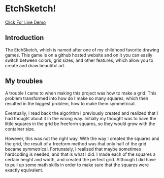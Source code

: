 # EtchSketch!

[Click For Live Demo](https://garvsl.github.io/etchsketch/)

## Introduction

The EtchSketch, which is named after one of my childhood favorite drawing games. This game is on a github hosted website and on it you can easily switch between colors, grid sizes, and other features, which allow you to create and draw beautiful art. 

## My troubles

A trouble I came to when making this project was how to make a grid. This problem transformed into how do I make so many squares, which then resulted in the biggest problem, how to make them symmetrical. 

Eventually, I read back the algorithm I previously created and realized that I had thought about it in the wrong way. Initially my thought was to have the little squares in the grid be freeform squares, so they would grow with the container size.

However, this was not the right way. With the way I created the squares and the grid, the result of a freeform method was that only half of the grid became symmetrical. Fortunately, I realized that maybe sometimes hardcoding is needed, and that is what I did. I made each of the squares a certain height and width, and created the perfect grid. Although I did have to pull up some math skills in order to make sure that the squares were exactly equivalent.

